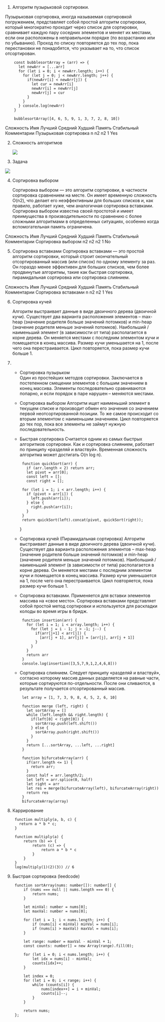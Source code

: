 1. Алгоритм пузырьковой сортировки.

  Пузырьковая сортировка, иногда называемая сортировкой погружением, представляет собой простой алгоритм сортировки, который многократно проходит через список для сортировки, сравнивает каждую пару соседних элементов и меняет их местами, если они расположены в неправильном порядке (по возрастанию или по убыванию). Проход по списку повторяется до тех пор, пока перестановки не понадобятся, что указывает на то, что список отсортирован.


        const bubblesortArray = (arr) => {
          let newArr = [...arr]
          for (let i = 0; i < newArr.length; i++) {
            for (let j = 0; j < newArr.length; j++) {
              if(newArr[i] < newArr[j]) {
                let cur = newArr[i]
                newArr[i] = newArr[j]
                newArr[j] = cur
              }      
            }    
          } console.log(newArr)
        }

        bubblesortArray([4, 6, 5, 9, 1, 3, 7, 2, 8, 10])

  Сложность
  Имя	                    Лучший	Средний	Худший	Память	Стабильный	Комментарии
  Пузырьковая сортировка    n	      n2	    n2	    1	        Yes	
	      


2. Сложность алгоритмов
  
   ![](./BIG_O.png)      



3. Задача

![](./2022-06-17_18-39-12.png)


4. Сортировка выбором

   Сортировка выбором — это алгоритм сортировки, в частности сортировка сравнением на месте. Он имеет временную сложность O(n2), что делает его неэффективным для больших списков и, как правило, работает хуже, чем аналогичная сортировка вставками. Сортировка выбором известна своей простотой и имеет преимущества в производительности по сравнению с более сложными алгоритмами в определенных ситуациях, особенно когда вспомогательная память ограничена.

  Сложность
  Имя	                Лучший	Средний	Худший	Память	Стабильный	Комментарии
  Сортировка выбором	  n2	    n2	    n2	    1	        No


5. Сортировка вставками
   Сортировка вставками — это простой алгоритм сортировки, который строит окончательный отсортированный массив (или список) по одному элементу за раз. Он гораздо менее эффективен для больших списков, чем более продвинутые алгоритмы, такие как быстрая сортировка, пирамидальная сортировка или сортировка слиянием.

  Сложность
  Имя	                  Лучший	Средний	Худший	Память	Стабильный	Комментарии
  Сортировка вставками	  n	      n2	    n2	    1	       Yes


6. Сортировка кучей

   Алгоритм выстраивает данные в виде двоичного дерева (двоичной кучи). Существует два варианта расположения элементов – max-heap (значение родителя больше значений потомков) и min-heap (значение родителя меньше значений потомков). Наибольший / наименьший элемент (в зависимости от типа) располагается в корне дерева. Он меняется местами с последним элементом кучи и помещается в конец массива. Размер кучи уменьшается на 1, после чего она перестраивается. Цикл повторяется, пока размер кучи больше 1.


7. * Сортировка пузырьком	
    Один из простейших методов сортировки. Заключается в постепенном смещении элементов с большим значением в конец массива. Элементы последовательно сравниваются попарно, и если порядок в паре нарушен – меняются местами.

   * Сортировка выбором
   	Алгоритм ищет наименьший элемент в текущем списке и производит обмен его значения со значением первой неотсортированной позиции. То же самое происходит со вторым элементом с наименьшим значением. Цикл повторяется до тех пор, пока все элементы не займут нужную последовательность.
   
   * Быстрая сортировка
   	Считается одним из самых быстрых алгоритмов сортировки. Как и сортировка слиянием, работает по принципу «разделяй и властвуй». Временная сложность алгоритма может достигать O(n log n).

          function quickSort(arr) {
            if (arr.length < 2) return arr;
            let pivot = arr[0];
            const left = [];
            const right = [];
            
          for (let i = 1; i < arr.length; i++) {
            if (pivot > arr[i]) {
              left.push(arr[i]);
            } else {
              right.push(arr[i]);
            }
          }
          return quickSort(left).concat(pivot, quickSort(right));
        }

   * Сортировка кучей (Пирамидальная сортировка)
   	Алгоритм выстраивает данные в виде двоичного дерева (двоичной кучи). Существует два варианта расположения элементов – max-heap (значение родителя больше значений потомков) и min-heap (значение родителя меньше значений потомков). Наибольший / наименьший элемент (в зависимости от типа) располагается в корне дерева. Он меняется местами с последним элементом кучи и помещается в конец массива. Размер кучи уменьшается на 1, после чего она перестраивается. Цикл повторяется, пока размер кучи больше 1.

   * Сортировка вставками.
   	Применяется для вставки элементов массива на «свое место». Сортировка вставками представляет собой простой метод сортировки и используется для раскладки колоды во время игры в бридж.


          function insertion(arr) {            
            for (let i = 1; i < array.length; i++) {
              for (let j = i - 1; j > -1; j--) {
                if(arr[j+1] < arr[j]) {
                  [arr[j + 1], arr[j]] = [arr[j], arr[j + 1]]
                }    
              }    
            }
            return arr
          }
          console.log(insertion([3,5,7,9,1,2,4,6,8]))



   * Сортировка слиянием. 
   	  Следует принципу «разделяй и властвуй», согласно которому массив данных разделяется на равные части, которые сортируются по-отдельности. После они сливаются, в результате получается отсортированный массив.   

        
          let array = [1, 7, 3, 9, 8, 4, 5, 2, 6, 10]

          function merge (left, right) {
            let sortArray = []
            while (left.length && right.length) {
              if(left[0] < right[0]) {
                sortArray.push(left.shift())
              } else {
                sortArray.push(right.shift())
              }
            }
            return [...sortArray, ...left, ...right]
          }

          function bifurcateArray(arr) {
            if(arr.length <= 1) {
              return arr;
            }
            const half = arr.length/2;
            let left = arr.splice(0, half)
            let right = arr
            let res = merge(bifurcateArray(left), bifurcateArray(right))
            return res
          }
          bifurcateArray(array)

8. Каррирование 

        function multiply(a, b, c) {
          return a * b * c;
        }

        function multiply(a) {
            return (b) => {
                return (c) => {
                    return a * b * c
                }
            }
        }
        log(multiply(1)(2)(3)) // 6

9. Быстрая сортировка (leedcode)

        function sortArray(nums: number[]): number[] {
            if (nums === null || nums.length === 0) {
                return nums;
            }
        
            let minVal: number = nums[0];
            let maxVal: number = nums[0];
            
            for (let i = 1; i < nums.length; i++) {
                if (nums[i] < minVal) minVal = nums[i];
                if (nums[i] > maxVal) maxVal = nums[i];
            }
        
            let range: number = maxVal - minVal + 1;
            const counts: number[] = new Array(range).fill(0);
        
            for (let i = 0; i < nums.length; i++) {
                let idx = nums[i] - minVal;
                counts[idx]++;
            }
        
            let index = 0;
            for (let i = 0; i < range; i++) {
                while (counts[i]) {
                    nums[index++] = i + minVal;
                    counts[i]--;
                }
            }
        
            return nums;
        };
